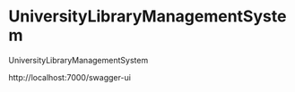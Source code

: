 # UniversityLibraryManagementSystem
UniversityLibraryManagementSystem

http://localhost:7000/swagger-ui
